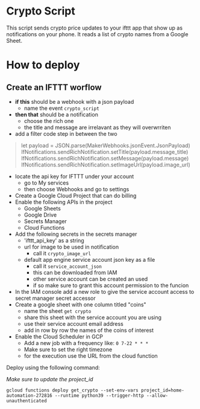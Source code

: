 # Crypto Script
This script sends crypto price updates to your ifttt app that show up as notifications on your phone. It reads a list of crypto names from a Google Sheet.

# How to deploy

## Create an IFTTT worflow
 
 - **if this** should be a webhook with a json payload
    - name the event `crypto_script`
 - **then that** should be a notification
    - choose the rich one
    - the title and message are irrelavant as they will overwrriten
- add a filter code step in between the two
> let payload = JSON.parse(MakerWebhooks.jsonEvent.JsonPayload)
IfNotifications.sendRichNotification.setTitle(payload.message_title)
IfNotifications.sendRichNotification.setMessage(payload.message)
IfNotifications.sendRichNotification.setImageUrl(payload.image_url)
- locate the api key for IFTTT under your account
    - go to My services
    - then choose Webhooks and go to settings
- Create a Google Cloud Project that can do billing
- Enable the following APIs in the project
    - Google Sheets
    - Google Drive
    - Secrets Manager
    - Cloud Functions
- Add the following secrets in the secrets manager
    - 'ifttt_api_key' as a string
    - url for image to be used in notification
        - call it `crypto_image_url`
    - default app engine service account json key as a file
        - call it `service_account_json`
        - this can be downloaded from IAM
        - other service account can be created an used
        - if so make sure to grant this account permission to the funcion
- In the IAM console add a new role to give the service account access to secret manager secret accessor
- Create a google sheet with one column titled "coins"
    - name the sheet `get crypto`
    - share this sheet with the service account you are using
    - use their service account email address
    - add in row by row the names of the coins of interest
- Enable the Cloud Scheduler in GCP
    - Add a new job with a frequency like: `0 7-22 * * *`
    - Make sure to set the right timezone
    - for the execution use the URL from the cloud function

Deploy using the following command: 

*Make sure to update the project_id*

`gcloud functions deploy get_crypto --set-env-vars project_id=home-automation-272816 --runtime python39 --trigger-http --allow-unauthenticated`
